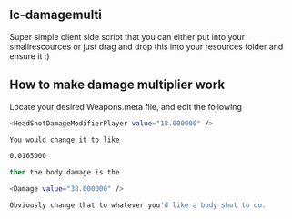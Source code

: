 ## lc-damagemulti

Super simple client side script that you can either put into your smallrescources or just drag and drop this into your resources folder and ensure it :)

## How to make damage multiplier work
Locate your desired Weapons.meta file, and edit the following
```bash
<HeadShotDamageModifierPlayer value="18.000000" />

You would change it to like

0.0165000

then the body damage is the 

<Damage value="38.000000" />

Obviously change that to whatever you'd like a body shot to do.
``` 
 
